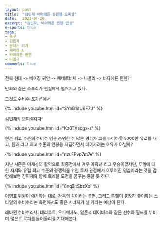 ```yaml
---
layout: post
title:  "김민재 바이에른 뮌헨행 오피셜"
date:   2023-07-20
excerpt: "김민재, 바이에른 뮌헨 입성"
e-sports: true
tags:
- 축구
- 김민재
- 분데스 리가
- 세리에 A
- 바이에른 뮌헨
- 나폴리
comments: true
---
```


전북 현대 -> 베이징 궈안 -> 페네르바체 -> 나폴리 -> 바이에른 뮌헨?

만화와 같은 스토리가 현실에서 펼쳐지고 있다.

그것도 수비수 포지션에서

{% include youtube.html id="SYnG1dU6F7U" %}

김민재의 오피셜이다!

{% include youtube.html id="Kz0TXsqgx-s" %}

현존 최고 수준의 수비수 임을 증명한 수 많은 경기가 그를 바이아웃 5000만 유로를 내고, 팀과 리그 최고 수준의 연봉을 지급하면서 데려가려는 이유가 아닐까?

{% include youtube.html id="nzuFPvp7m7A" %}

지난 시즌은 이재성의 활약으로 최종전에서 겨우 이뤄낸 리그 우승이었지만, 투헬에 대한 지지와 유럽 최고 수준의 경쟁력을 위한 투자 관점에서 이루어진 영입이라는 것을 감안해보면 김민재와 함께 트레블 도전을 꿈꾸는 중일 듯 하다.

{% include youtube.html id="8nqBltSbzXo" %}

이영표 위원이 얘기하는 대로, 감독의 픽이라는 측면, 그리고 투헬이 굉장히 좋아하는 스타일의 수비수라는 측면에서도 좋은 시너지가 낼 거라는 예상이 된다.

레바뮌 수비수라니! 데리흐트, 우파메카노, 알폰소 데이비스와 같은 선수와 필드를 누비며 많은 트로피를 들어올리길 기대해본다.